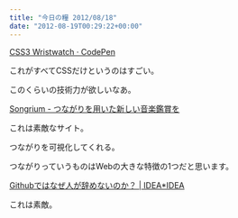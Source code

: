 ```yaml
---
title: "今日の糧 2012/08/18"
date: "2012-08-19T00:29:22+00:00"
---
```


  [CSS3 Wristwatch · CodePen](http://codepen.io/TheSisb/pen/eAHyJ)

これがすべてCSSだけというのはすごい。

このくらいの技術力が欲しいなあ。   

  [Songrium - つながりを用いた新しい音楽鑑賞を](http://songrium.jp/)

これは素敵なサイト。

つながりを可視化してくれる。

つながりっていうものはWebの大きな特徴の1つだと思います。   

  [Githubではなぜ人が辞めないのか？ | IDEA*IDEA](http://www.ideaxidea.com/archives/2012/08/github_slides.html)

これは素敵。

